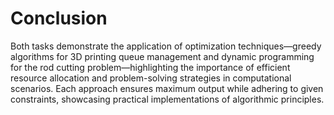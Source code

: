 # Conclusion
Both tasks demonstrate the application of optimization techniques—greedy algorithms for 3D printing queue management and dynamic programming for the rod cutting problem—highlighting the importance of efficient resource allocation and problem-solving strategies in computational scenarios. Each approach ensures maximum output while adhering to given constraints, showcasing practical implementations of algorithmic principles.
